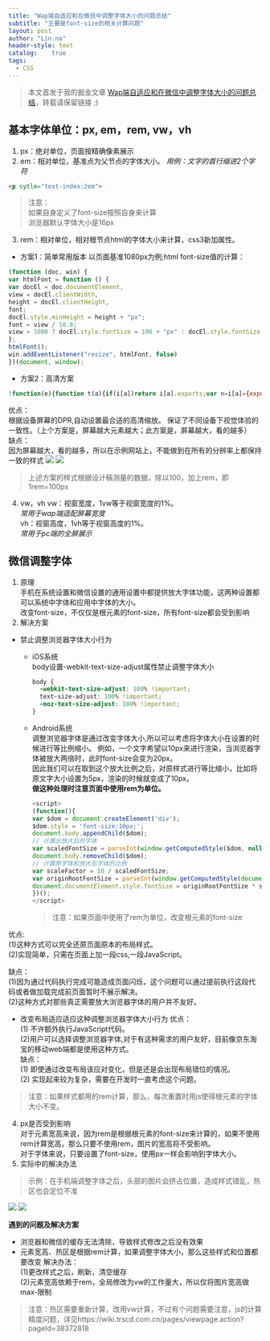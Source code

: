 ```yaml
---
title: "Wap端自适应和在微信中调整字体大小的问题总结"
subtitle: "主要是font-size的相关计算问题"
layout: post
author: "Lin.na"
header-style: text
catalog:    true
tags:
  - CSS
---
```


> 本文首发于我的掘金文章 [Wap端自适应和在微信中调整字体大小的问题总结](https://juejin.im/post/6886343456839761933)，转载请保留链接 ;)

## 基本字体单位：px, em，rem, vw，vh  

1. px：绝对单位，页面按精确像素展示
2. em：相对单位，基准点为父节点的字体大小。
*用例：文字的首行缩进2个字符*

```html
<p sytle="text-index:2em">
```

>注意：  
>如果自身定义了font-size按照自身来计算  
>浏览器默认字体大小是16px

3. rem：相对单位，相对根节点html的字体大小来计算，css3新加属性。
* 方案1：简单常用版本
以页面基准1080px为例;html font-size值的计算：

``` javascript
(function (doc, win) {
var htmlFont = function () {
var docEl = doc.documentElement,
view = docEl.clientWidth,
height = docEl.clientHeight,
font;
docEl.style.minHeight = height + "px";
font = view / 10.8;
view > 1080 ? docEl.style.fontSize = 100 + "px" : docEl.style.fontSize = font + "px";
};
htmlFont();
win.addEventListener("resize", htmlFont, false)
})(document, window);
```

* 方案2：高清方案

``` javascript
!function(e){function t(a){if(i[a])return i[a].exports;var n=i[a]={exports:{},id:a,loaded:!1};return e[a].call(n.exports,n,n.exports,t),n.loaded=!0,n.exports}var i={};return t.m=e,t.c=i,t.p="",t(0)}([function(e,t){"use strict";Object.defineProperty(t,"__esModule",{value:!0});var i=window;t["default"]=i.flex=function(e,t){var a=e||100,n=t||1,r=i.document,o=navigator.userAgent,d=o.match(/Android[\S\s]+AppleWebkit\/(\d{3})/i),l=o.match(/U3\/((\d+|\.){5,})/i),c=l&&parseInt(l[1].split(".").join(""),10)>=80,p=navigator.appVersion.match(/(iphone|ipad|ipod)/gi),s=i.devicePixelRatio||1;p||d&&d[1]>534||c||(s=1);var u=1/s,m=r.querySelector('meta[name="viewport"]');m||(m=r.createElement("meta"),m.setAttribute("name","viewport"),r.head.appendChild(m)),m.setAttribute("content","width=device-width,user-scalable=no,initial-scale="+u+",maximum-scale="+u+",minimum-scale="+u),r.documentElement.style.fontSize=a/2*s*n+"px"},e.exports=t["default"]}]); flex(100, 1);
```

优点：  
根据设备屏幕的DPR,自动设置最合适的高清缩放。
保证了不同设备下视觉体验的一致性。（上个方案是，屏幕越大元素越大；此方案是，屏幕越大，看的越多）  
缺点：  
因为屏幕越大，看的越多，所以在示例网站上，不能做到在所有的分辨率上都保持一致的样式
![](https://p9-juejin.byteimg.com/tos-cn-i-k3u1fbpfcp/e4a546fdc2e1408fb03fa2eba2fdf074~tplv-k3u1fbpfcp-watermark.image)
![](https://p1-juejin.byteimg.com/tos-cn-i-k3u1fbpfcp/88d79c5d596a42a1858ee3e0504ed1a3~tplv-k3u1fbpfcp-watermark.image)
>上述方案的样式根据设计稿测量的数据，除以100，加上rem，即1rem=100px

4. vw，vh
vw：视窗宽度，1vw等于视窗宽度的1%。  
*常用于wap端适配屏幕宽度*  
vh：视窗高度，1vh等于视窗高度的1%。  
*常用于pc端的全屏展示*  

## 微信调整字体

1. 原理  
手机在系统设置和微信设置的通用设置中都提供放大字体功能，这两种设置都可以系统中字体和应用中字体的大小。  
改变font-size，不仅仅是根元素的font-size，所有font-size都会受到影响  
2. 解决方案
* 禁止调整浏览器字体大小行为   
   * iOS系统  
		body设置-webkit-text-size-adjust属性禁止调整字体大小

        ``` css
        body {
          -webkit-text-size-adjust: 100% !important;
          text-size-adjust: 100% !important;
          -moz-text-size-adjust: 100% !important;
        }
        ```

   * Android系统   
      调整浏览器字体是通过改变字体大小,所以可以考虑将字体大小在设置的时候进行等比例缩小。
      例如，一个文字希望以10px来进行渲染，当浏览器字体被放大两倍时，此时font-size会变为20px。   
      因此我们可以在取到这个放大比例之后，对原样式进行等比缩小，比如将原文字大小设置为5px，渲染的时候就变成了10px。   
      **做这种处理时注意页面中使用rem为单位。**

	  ``` javascript
      <script>
      (function(){
      var $dom = document.createElement('div');
      $dom.style = 'font-size:10px;';
      document.body.appendChild($dom);
      // 计算出放大后的字体
      var scaledFontSize = parseInt(window.getComputedStyle($dom, null).getPropertyValue('font-size'));
      document.body.removeChild($dom);
      // 计算原字体和放大后字体的比例
      var scaleFactor = 10 / scaledFontSize;
      var originRootFontSize = parseInt(window.getComputedStyle(document.documentElement, null).getPropertyValue('font-size'));
      document.documentElement.style.fontSize = originRootFontSize * scaleFactor * scaleFactor + 'px';
      })();
      </script>
      ```

      >注意：如果页面中使用了rem为单位，改变根元素的font-size
      
优点:  
(1)这种方式可以完全还原页面原本的布局样式。  
(2)实现简单，只需在页面上加一段css,一段JavaScript。

缺点：  
(1)因为通过代码执行完成可能造成页面闪烁，这个问题可以通过提前执行这段代码或者做加载完成前页面暂时不展示解决。  
(2)这种方式对那些真正需要放大浏览器字体的用户并不友好。  

* 改变布局适应适应这种调整浏览器字体大小行为
优点：  
(1) 不许额外执行JavaScript代码。  
(2)用户可以选择调整浏览器字体,对于有这种需求的用户友好，目前像京东淘宝的移动web端都是使用这种方式。  
缺点：  
(1) 即使通过改变布局该应对变化，但是还是会出现布局错位的情况。  
(2) 实现起来较为复杂，需要在开发时一直考虑这个问题。    
> 注意：如果样式都用的rem计算，那么，每次重置时用js使得根元素的字体大小不变。

4. px是否受到影响  
对于元素宽高来说，因为rem是根据根元素的font-size来计算的，如果不使用rem计算宽高，那么只要不使用rem，图片的宽高将不受影响。  
对于字体来说，只要设置了font-size，使用px一样会影响到字体大小。  
5. 实际中的解决办法  
>示例：在手机端调整字体之后，头部的图片会挤占位置，造成样式错乱，热区也会定位不准

![](https://p6-juejin.byteimg.com/tos-cn-i-k3u1fbpfcp/f3fbdf8583b04902a72969acb2c1ea74~tplv-k3u1fbpfcp-watermark.image)
![](https://p3-juejin.byteimg.com/tos-cn-i-k3u1fbpfcp/48355f0d0938481798f0c033c5f8c499~tplv-k3u1fbpfcp-watermark.image)

**遇到的问题及解决方案**
* 浏览器和微信的缓存无法清除，导致样式修改之后没有效果
* 元素宽高、热区是根据rem计算，如果调整字体大小，那么这些样式和位置都要改变
解决办法：  
(1)更改样式之后，刷新，清空缓存  
(2)元素宽高依赖于rem，全局修改为vw的工作量大，所以仅将图片宽高做max-限制  
> 注意：热区需要重新计算，改用vw计算，不过有个问题需要注意，js的计算精度问题，详见https://wiki.trscd.com.cn/pages/viewpage.action?pageId=38372818